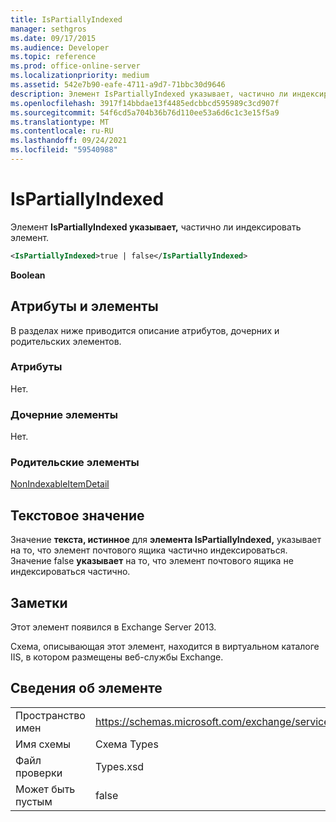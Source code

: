 ```yaml
---
title: IsPartiallyIndexed
manager: sethgros
ms.date: 09/17/2015
ms.audience: Developer
ms.topic: reference
ms.prod: office-online-server
ms.localizationpriority: medium
ms.assetid: 542e7b90-eafe-4711-a9d7-71bbc30d9646
description: Элемент IsPartiallyIndexed указывает, частично ли индексировать элемент.
ms.openlocfilehash: 3917f14bbdae13f4485edcbbcd595989c3cd907f
ms.sourcegitcommit: 54f6cd5a704b36b76d110ee53a6d6c1c3e15f5a9
ms.translationtype: MT
ms.contentlocale: ru-RU
ms.lasthandoff: 09/24/2021
ms.locfileid: "59540988"
---
```

# <a name="ispartiallyindexed"></a>IsPartiallyIndexed

Элемент **IsPartiallyIndexed указывает,** частично ли индексировать элемент. 
  
```XML
<IsPartiallyIndexed>true | false</IsPartiallyIndexed>
```

 **Boolean**
## <a name="attributes-and-elements"></a>Атрибуты и элементы

В разделах ниже приводится описание атрибутов, дочерних и родительских элементов.
  
### <a name="attributes"></a>Атрибуты

Нет.
  
### <a name="child-elements"></a>Дочерние элементы

Нет.
  
### <a name="parent-elements"></a>Родительские элементы

[NonIndexableItemDetail](nonindexableitemdetail.md)
  
## <a name="text-value"></a>Текстовое значение

Значение **текста, истинное** для **элемента IsPartiallyIndexed,** указывает на то, что элемент почтового ящика частично индексироваться. Значение false **указывает** на то, что элемент почтового ящика не индексироваться частично. 
  
## <a name="remarks"></a>Заметки

Этот элемент появился в Exchange Server 2013.
  
Схема, описывающая этот элемент, находится в виртуальном каталоге IIS, в котором размещены веб-службы Exchange.
  
## <a name="element-information"></a>Сведения об элементе

|||
|:-----|:-----|
|Пространство имен  <br/> |https://schemas.microsoft.com/exchange/services/2006/types  <br/> |
|Имя схемы  <br/> |Схема Types  <br/> |
|Файл проверки  <br/> |Types.xsd  <br/> |
|Может быть пустым  <br/> |false  <br/> |
   

